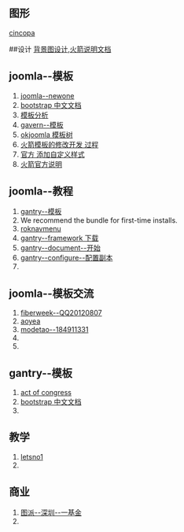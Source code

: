 ## 图形
[cincopa](http://help.cincopa.com/forums/20785369-Joomla-Guides)

##设计
[背景图设计](http://www.joomla-css.nl/en/joomla-css3-styles/responsive-background-image),[火箭说明文档](http://www.rockettheme.com/docs/joomla)

## joomla--模板
1. [joomla--newone](http://www.newone.org/)
2. [bootstrap 中文文档](http://wrongwaycn.github.com/bootstrap/docs/index.html)
3. [模板分析](http://www.templaza.com/197-nicanian.html)
4. [gavern--模板](http://joomla30.gavick.com/)
5. [okjoomla 模板树](http://www.okjoomla.com/joomshaper/74w5ob96y.shtml)
6. [火箭模板的修改开发 过程](https://github.com/enav/mysnippets/tree/master/gantry-template-customization)
7. [官方 添加自定义样式](http://www.gantry-framework.org/documentation/joomla/tutorials/custom_stylesheet.md)
8. [火箭官方说明](http://www.gantry-framework.org/documentation/joomla/advanced/less_css.md)
 

## joomla--教程
1. [gantry--模板](http://demo.gantry-framework.org/)
2. We recommend the bundle for first-time installs.
3. [roknavmenu](http://www.rockettheme.com/extensions-joomla/roknavmenu)
4. [gantry--framework 下载](http://www.gantry-framework.org/download)
5. [gantry--document--开始](http://www.gantry-framework.org/documentation/joomla)
6. [gantry--configure--配置副本](http://www.gantry-framework.org/documentation/joomla/configure)
7. 

## joomla--模板交流
1. [fiberweek--QQ20120807](http://www.fiberweek.com/)
2. [aoyea](http://www.aoyea.com/)
3. [modetao--184911331](http://modetao.com/)
4. 
5. 

## gantry--模板
1. [act of congress](http://www.actofcongressmusic.com/)
2. [bootstrap 中文文档](http://wrongwaycn.github.com/bootstrap/docs/index.html)
3. 

## 教学
1. [letsno1](http://www.letsno1.cn/student/teacher_list.php?page=5&S=1&Order=bydate)
2. 

## 商业
1. [图派--深圳--一基金](http://www.toprand.com/index.htm)
2. 
